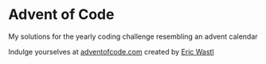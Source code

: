 # Advent of Code

My solutions for the yearly coding challenge resembling an advent calendar

Indulge yourselves at [adventofcode.com](https://adventofcode.com/) created by [Eric Wastl](http://was.tl/)

